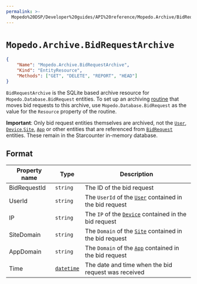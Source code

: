```yaml
---
permalink: >-
  Mopedo%20DSP/Developer%20guides/API%20reference/Mopedo.Archive/BidRequestArchive/
---
```


# `Mopedo.Archive.BidRequestArchive`

```json
{
    "Name": "Mopedo.Archive.BidRequestArchive",
    "Kind": "EntityResource",
    "Methods": ["GET", "DELETE", "REPORT", "HEAD"]
}
```

`BidRequestArchive` is the SQLite based archive resource for `Mopedo.Database.BidRequest` entities. To set up an archiving [routine](../Routines) that moves bid requests to this archive, use `Mopedo.Database.BidRequest` as the value for the `Resource` property of the routine.

**Important**: Only bid request entities themselves are archived, not the [`User`](../../Mopedo.Database/User), [`Device`](../../Mopedo.Database/Device),[`Site`](../../Mopedo.Database/Site), [`App`](../../Mopedo.Database/App) or other entities that are referenced from [`BidRequest`](../../Mopedo.Database/BidRequest) entities. These remain in the Starcounter in-memory database.

## Format

Property name | Type                         | Description
------------- | ---------------------------- | -------------------------------------------------------------------------------------
BidRequestId  | `string`                     | The ID of the bid request
UserId        | `string`                     | The `UserId` of the [`User`](../../Mopedo.Database/User) contained in the bid request
IP            | `string`                     | The `IP` of the [`Device`](../../Mopedo.Database/Device) contained in the bid request
SiteDomain    | `string`                     | The `Domain` of the [`Site`](../../Mopedo.Database/Site) contained in the bid request
AppDomain     | `string`                     | The `Domain` of the [`App`](../../Mopedo.Database/App) contained in the bid request
Time          | [`datetime`](../../Datetime) | The date and time when the bid request was received

